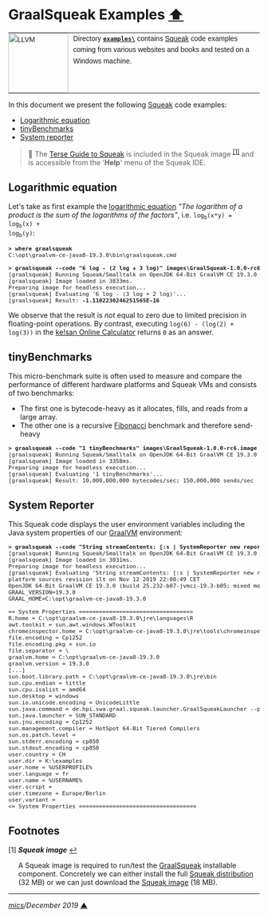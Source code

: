 # <span id="top">GraalSqueak Examples</span> <span style="size:30%;"><a href="../README.md">⬆</a></span>

<table style="font-family:Helvetica,Arial;font-size:14px;line-height:1.6;">
  <tr>
  <td style="border:0;padding:0 10px 0 0;min-width:120px;"><a href="https://squeak.org/"><img src="https://squeak.org/static/img/balloon.svg" width="120" alt="LLVM"/></a></td>
  <td style="border:0;padding:0;vertical-align:text-top;">Directory <a href="./"><b><code>examples\</code></b></a> contains <a href="https://squeak.org/">Squeak</a> code examples coming from various websites and books and tested on a Windows machine.
  </td>
  </tr>
</table>

In this document we present the following [Squeak] code examples:

- [Logarithmic equation](#log)
- [tinyBenchmarks](#tiny_benchmarks)
- [System reporter](#system_reporter)

> **:mag_right:** The [Terse Guide to Squeak][squeak_guide] is included in the Squeak image <sup id="anchor_01"><a href="#footnote_01">[1]</a></sup> and is accessible from the '**Help**' menu of the Squeak IDE.

## <span id="log">Logarithmic equation</span>

Let's take as first example the [logarithmic equation][wiki_logarithm] *"The logarithm of a product is the sum of the logarithms of the factors"*, i.e. <code>log<sub>b</sub>(x*y) = log<sub>b</sub>(x) + log<sub>b</sub>(y)</code>:

<pre style="font-size:80%;">
<b>&gt; where graalsqueak</b>
C:\opt\graalvm-ce-java8-19.3.0\bin\graalsqueak.cmd
&nbsp;
<b>&gt; graalsqueak --code "6 log - (2 log + 3 log)" images\GraalSqueak-1.0.0-rc6.image</b>
[graalsqueak] Running Squeak/Smalltalk on OpenJDK 64-Bit GraalVM CE 19.3.0 (Graal-compiled)...
[graalsqueak] Image loaded in 3833ms.
Preparing image for headless execution...
[graalsqueak] Evaluating '6 log - (3 log + 2 log)'...
[graalsqueak] Result: <b>-1.1102230246251565E-16</b>
</pre>

We observe that the result is *not* equal to zero due to limited precision in floating-point operations. By contrast, executing `log(6) - (log(2) + log(3))` in the [ke!san Online Calculator][keisan] returns `0` as an answer.

<!--
<b>&gt; graalsqueak --code "3 raisedTo: 32" images\GraalSqueak-1.0.0-rc6.image</b>
[graalsqueak] Running Squeak/Smalltalk on OpenJDK 64-Bit GraalVM CE 19.3.0 (Graal-compiled)...
[graalsqueak] Image loaded in 3822ms.
Preparing image for headless execution...
[graalsqueak] Evaluating '3 raisedTo: 32'...
[graalsqueak] Result: 1853020188851841
-->

## <span id="tiny_benchmarks">tinyBenchmarks</span>

This micro-benchmark suite is often used to measure and compare the performance of different hardware platforms and Squeak VMs and consists of two benchmarks:
- The first one is bytecode-heavy as it allocates, fills, and reads from a large array.
- The other one is a recursive [Fibonacci][wiki_fibonacci] benchmark and therefore send-heavy

<pre style="font-size:80%;">
<b>&gt; graalsqueak --code "1 tinyBenchmarks" images\GraalSqueak-1.0.0-rc6.image</b>
[graalsqueak] Running Squeak/Smalltalk on OpenJDK 64-Bit GraalVM CE 19.3.0 (Graal-compiled)...
[graalsqueak] Image loaded in 3358ms.
Preparing image for headless execution...
[graalsqueak] Evaluating '1 tinyBenchmarks'...
[graalsqueak] Result: 10,000,000,000 bytecodes/sec; 150,000,000 sends/sec
</pre>

## <span id="system_reporter">System Reporter</span>

This Squeak code displays the user environment variables including the Java system properties of our [GraalVM] environment:

<pre style="font-size:80%;">
<b>&gt; graalsqueak --code "String streamContents: [:s | SystemReporter new reportVM: s] limitedTo: 10000" GraalSqueak-1.0.0-rc6.image</b>
[graalsqueak] Running Squeak/Smalltalk on OpenJDK 64-Bit GraalVM CE 19.3.0 (Graal-compiled)...
[graalsqueak] Image loaded in 3031ms.
Preparing image for headless execution...
[graalsqueak] Evaluating 'String streamContents: [:s | SystemReporter new reportVM: s] limitedTo: 10000'...
platform sources revision ilt on Nov 12 2019 22:08:49 CET
OpenJDK 64-Bit GraalVM CE 19.3.0 (build 25.232-b07-jvmci-19.3-b05; mixed mode)
GRAAL_VERSION=19.3.0
GRAAL_HOME=C:\opt\graalvm-ce-java8-19.3.0
&nbsp;
== System Properties =================================>
R.home = C:\opt\graalvm-ce-java8-19.3.0\jre\languages\R
awt.toolkit = sun.awt.windows.WToolkit
chromeinspector.home = C:\opt\graalvm-ce-java8-19.3.0\jre\tools\chromeinspector
file.encoding = Cp1252
file.encoding.pkg = sun.io
file.separator = \
graalvm.home = C:\opt\graalvm-ce-java8-19.3.0
graalvm.version = 19.3.0
[...]
sun.boot.library.path = C:\opt\graalvm-ce-java8-19.3.0\jre\bin
sun.cpu.endian = little
sun.cpu.isalist = amd64
sun.desktop = windows
sun.io.unicode.encoding = UnicodeLittle
sun.java.command = de.hpi.swa.graal.squeak.launcher.GraalSqueakLauncher --polyglot --code String streamContents: [:s | SystemReporter new reportVM: s] limitedTo: 10000 GraalSqueak-1.0.0-rc6.image
sun.java.launcher = SUN_STANDARD
sun.jnu.encoding = Cp1252
sun.management.compiler = HotSpot 64-Bit Tiered Compilers
sun.os.patch.level =
sun.stderr.encoding = cp850
sun.stdout.encoding = cp850
user.country = CH
user.dir = K:\examples
user.home = %USERPROFILE%
user.language = fr
user.name = %USERNAME%
user.script =
user.timezone = Europe/Berlin
user.variant =
<= System Properties ===================================
</pre>


## <span id="footnotes">Footnotes</span>

<a name="footnote_01">[1]</a> ***Squeak image*** [↩](#anchor_01)

<p style="margin:0 0 1em 20px;">
A Squeak image is required to run/test the <a href="https://github.com/hpi-swa/graalsqueak">GraalSqueak</a> installable component. Concretely we can either install the full <a href="https://squeak.org/downloads/">Squeak distribution</a> (32 MB) or we can just download the <a href="https://squeak.org/downloads/">Squeak image</a> (18 MB).
</p>

***

*[mics](http://lampwww.epfl.ch/~michelou/)/December 2019* [**&#9650;**](#top)
<span id="bottom">&nbsp;</span>

<!-- link refs -->

[graalvm]: https://www.graalvm.org/
[keisan]: https://keisan.casio.com/calculator
[squeak]: https://squeak.org/
[squeak_guide]: https://wiki.squeak.org/squeak/5699
[wiki_fibonacci]: http://wiki.squeak.org/squeak/1481
[wiki_logarithm]: https://en.wikipedia.org/wiki/Logarithm

